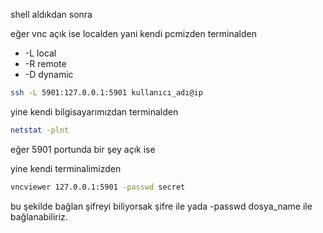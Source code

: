 shell aldıkdan sonra

eğer vnc açık ise localden yani kendi pcmizden terminalden 

- -L local
- -R remote
- -D dynamic

```bash
ssh -L 5901:127.0.0.1:5901 kullanıcı_adı@ip
```
yine kendi bilgisayarımızdan terminalden 

```bash
netstat -plnt 
```
eğer 5901 portunda bir şey açık ise 

yine kendi terminalimizden
```bash
vncviewer 127.0.0.1:5901 -passwd secret
```
bu şekilde bağlan şifreyi biliyorsak şifre ile yada -passwd dosya_name ile bağlanabiliriz.
